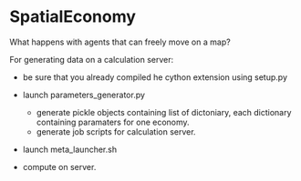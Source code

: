 # SpatialEconomy
What happens with agents that can freely move on a map?

For generating data on a calculation server:

- be sure that you already compiled he cython extension using setup.py

- launch parameters_generator.py
  * generate pickle objects containing list of dictoniary, each dictionary containing paramaters for one economy.
  * generate job scripts for calculation server.

- launch meta_launcher.sh
 * compute on server.
